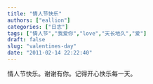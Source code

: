 ```yaml
---
title: "情人节快乐"
authors: ["eallion"]
categories: ["日志"]
tags: ["情人节","我爱你","love","天长地久","爱"]
draft: false
slug: "valentines-day"
date: "2011-02-14 22:22:40"
---
```


情人节快乐。谢谢有你。记得开心快乐每一天。
